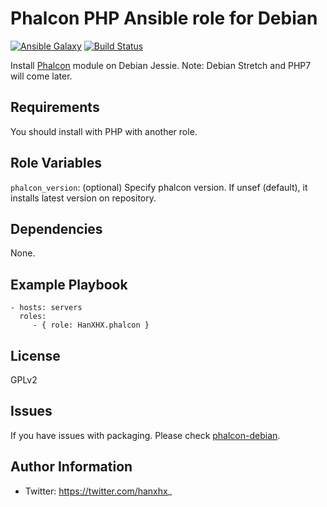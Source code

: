 Phalcon PHP Ansible role for Debian
===================================

[![Ansible Galaxy](http://img.shields.io/badge/ansible--galaxy-HanXHX.phalcon-blue.svg)](https://galaxy.ansible.com/list#/roles/5212) [![Build Status](https://travis-ci.org/HanXHX/ansible-phalcon.svg?branch=master)](https://travis-ci.org/HanXHX/ansible-phalcon)

Install [Phalcon](https://phalconphp.com/) module on Debian Jessie. Note: Debian Stretch and PHP7 will come later.

Requirements
------------

You should install with PHP with another role.

Role Variables
--------------

`phalcon_version`: (optional) Specify phalcon version. If unsef (default), it installs latest version on repository.

Dependencies
------------

None.

Example Playbook
----------------

    - hosts: servers
      roles:
         - { role: HanXHX.phalcon }

License
-------

GPLv2

Issues
------

If you have issues with packaging. Please check [phalcon-debian](https://github.com/HanXHX/phalcon-debian).

Author Information
------------------

- Twitter: https://twitter.com/hanxhx_
